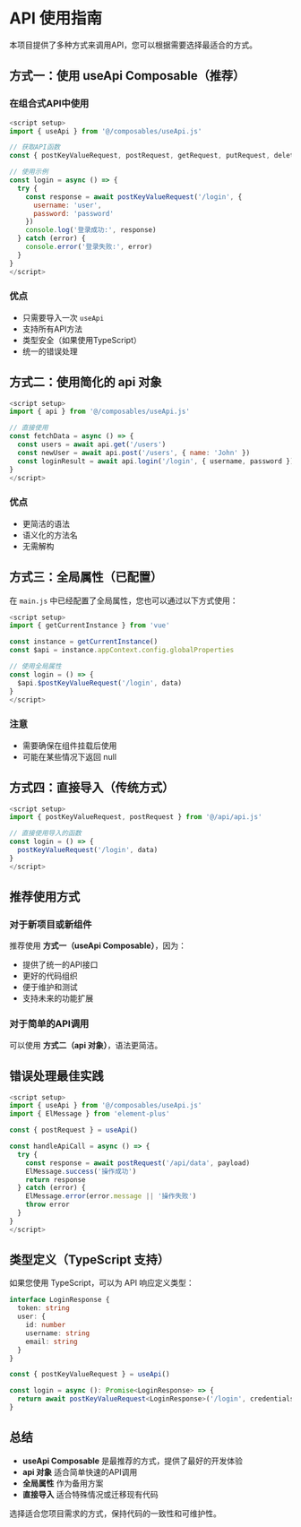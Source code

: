# API 使用指南

本项目提供了多种方式来调用API，您可以根据需要选择最适合的方式。

## 方式一：使用 useApi Composable（推荐）

### 在组合式API中使用

```javascript
<script setup>
import { useApi } from '@/composables/useApi.js'

// 获取API函数
const { postKeyValueRequest, postRequest, getRequest, putRequest, deleteRequest } = useApi()

// 使用示例
const login = async () => {
  try {
    const response = await postKeyValueRequest('/login', {
      username: 'user',
      password: 'password'
    })
    console.log('登录成功:', response)
  } catch (error) {
    console.error('登录失败:', error)
  }
}
</script>
```

### 优点
- 只需要导入一次 `useApi`
- 支持所有API方法
- 类型安全（如果使用TypeScript）
- 统一的错误处理

## 方式二：使用简化的 api 对象

```javascript
<script setup>
import { api } from '@/composables/useApi.js'

// 直接使用
const fetchData = async () => {
  const users = await api.get('/users')
  const newUser = await api.post('/users', { name: 'John' })
  const loginResult = await api.login('/login', { username, password })
}
</script>
```

### 优点
- 更简洁的语法
- 语义化的方法名
- 无需解构

## 方式三：全局属性（已配置）

在 `main.js` 中已经配置了全局属性，您也可以通过以下方式使用：

```javascript
<script setup>
import { getCurrentInstance } from 'vue'

const instance = getCurrentInstance()
const $api = instance.appContext.config.globalProperties

// 使用全局属性
const login = () => {
  $api.$postKeyValueRequest('/login', data)
}
</script>
```

### 注意
- 需要确保在组件挂载后使用
- 可能在某些情况下返回 null

## 方式四：直接导入（传统方式）

```javascript
<script setup>
import { postKeyValueRequest, postRequest } from '@/api/api.js'

// 直接使用导入的函数
const login = () => {
  postKeyValueRequest('/login', data)
}
</script>
```

## 推荐使用方式

### 对于新项目或新组件
推荐使用 **方式一（useApi Composable）**，因为：
- 提供了统一的API接口
- 更好的代码组织
- 便于维护和测试
- 支持未来的功能扩展

### 对于简单的API调用
可以使用 **方式二（api 对象）**，语法更简洁。

## 错误处理最佳实践

```javascript
<script setup>
import { useApi } from '@/composables/useApi.js'
import { ElMessage } from 'element-plus'

const { postRequest } = useApi()

const handleApiCall = async () => {
  try {
    const response = await postRequest('/api/data', payload)
    ElMessage.success('操作成功')
    return response
  } catch (error) {
    ElMessage.error(error.message || '操作失败')
    throw error
  }
}
</script>
```

## 类型定义（TypeScript 支持）

如果您使用 TypeScript，可以为 API 响应定义类型：

```typescript
interface LoginResponse {
  token: string
  user: {
    id: number
    username: string
    email: string
  }
}

const { postKeyValueRequest } = useApi()

const login = async (): Promise<LoginResponse> => {
  return await postKeyValueRequest<LoginResponse>('/login', credentials)
}
```

## 总结

- **useApi Composable** 是最推荐的方式，提供了最好的开发体验
- **api 对象** 适合简单快速的API调用
- **全局属性** 作为备用方案
- **直接导入** 适合特殊情况或迁移现有代码

选择适合您项目需求的方式，保持代码的一致性和可维护性。